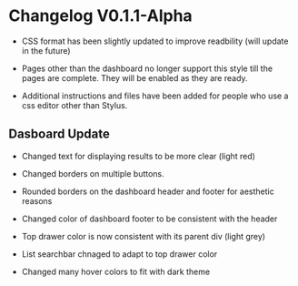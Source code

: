 # Changelog V0.1.1-Alpha

- CSS format has been slightly updated to improve readbility (will update in the future)

- Pages other than the dashboard no longer support this style till the pages are complete. They will be enabled as they are ready.

- Additional instructions and files have been added for people who use a css editor other than Stylus.

## Dasboard Update

- Changed text for displaying results to be more clear (light red)

- Changed borders on multiple buttons.

- Rounded borders on the dashboard header and footer for aesthetic reasons

- Changed color of dashboard footer to be consistent with the header

- Top drawer color is now consistent with its parent div (light grey)

- List searchbar chnaged to adapt to top drawer color

- Changed many hover colors to fit with dark theme
